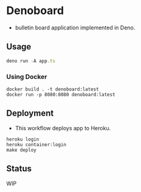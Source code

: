 # Denoboard

- bulletin board application implemented in Deno.

## Usage

```ts
deno run -A app.ts
```

### Using Docker

```console
docker build . -t denoboard:latest
docker run -p 8080:8080 denoboard:latest
```

## Deployment

- This workflow deploys app to Heroku.

```console
heroku login
heroku container:login
make deploy
```

## Status

WIP
